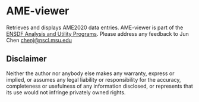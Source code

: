 # AME-viewer
Retrieves and displays AME2020 data entries. AME-viewer is part of the [ENSDF Analysis and Utility Programs](https://nds.iaea.org/public/ensdf_pgm/).
Please address any feedback to Jun Chen chenj@nscl.msu.edu
## Disclaimer

Neither the author nor anybody else makes any warranty, express or implied, or assumes any legal liability or responsibility for the accuracy, completeness or usefulness of any information disclosed, or represents that its use would not infringe privately owned rights.